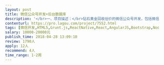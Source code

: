 ```yaml
---                
layout: post       
title: 微信公众号开发+后台数据库           
description: '</br>一、项目描述：</br>钻石黄金回收估价的微信公众号开发，包括微信公众号和后台的管理；</br></br>二、主要功能点：</br>1.根据预设逻辑算法给钻石、黄金等首饰估价；2.能完成对图片关键字识别功能（很关键）；3.对估价的库存做简单的虚拟钱包管理，反映库存价格的波动趋势；4.建立数据库，存储相关数据；</br></br>三、可参考产品：</br>聚奢网的估价频道：http://www.jushewang.com/goodsAppraisers/toAddgoodsAppraisers </br>心上APP，估价类别：http://91xinshang.com/</br>爱回收：https://www.aihuishou.com/</br>鲨鱼记账的风格和类似的趋势折线：http://www.shayujizhang.com/</br></br>四、人员要求：</br>1、有信心、有能力做好这个项目的大神；</br>2、良好的沟通能力和契约精神；</br>'     
contenturl: https://pro.lagou.com/project/7552.html      
tags: [微信开发,HTML5,Grunt.js,ReactNative,React,AngularJS,Bootstrap,NodeJS,jQuery,JavaScript,CSS3]            
salary: 10000-20000元          
publish_time: 2018-04-28 13:09:10         
review: 1790人                   
apply: 12人                   
recommend: 4人                   
time_range: 1-2周              
---                 
```

